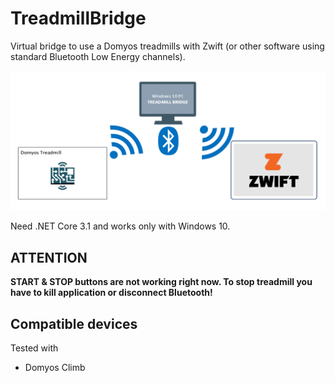 # TreadmillBridge
Virtual bridge to use a Domyos treadmills with Zwift (or other software using standard Bluetooth Low Energy channels).

![treadmill bridge schema](images/treadmill-bridge-schema.png)

Need .NET Core 3.1 and works only with Windows 10.

## **ATTENTION**
**START & STOP buttons are not working right now. To stop treadmill you have to kill application or disconnect Bluetooth!**

## Compatible devices
Tested with
- Domyos Climb

